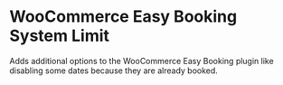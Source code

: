 # WooCommerce Easy Booking System Limit
Adds additional options to the WooCommerce Easy Booking plugin like disabling some dates because they are already booked.

